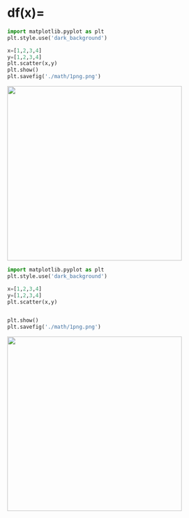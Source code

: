 # df(x)=


```python {cmd=true matplotlib=true}
import matplotlib.pyplot as plt
plt.style.use('dark_background')

x=[1,2,3,4]
y=[1,2,3,4]
plt.scatter(x,y)
plt.show()
plt.savefig('./math/1png.png')
```
<image src="./math/1png.png" width="400px"/>

```python {cmd=true matplotlib=true}
import matplotlib.pyplot as plt
plt.style.use('dark_background')

x=[1,2,3,4]
y=[1,2,3,4]
plt.scatter(x,y)


plt.show()
plt.savefig('./math/1png.png')
```
<image src="./math/1png.png" width="400px"/>